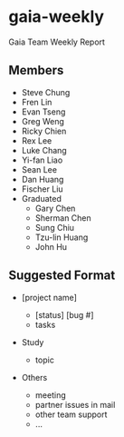 gaia-weekly
==============

Gaia Team Weekly Report

Members
-------
* Steve Chung
* Fren Lin
* Evan Tseng
* Greg Weng
* Ricky Chien
* Rex Lee
* Luke Chang
* Yi-fan Liao
* Sean Lee
* Dan Huang
* Fischer Liu
* Graduated
  - Gary Chen
  - Sherman Chen
  - Sung Chiu
  - Tzu-lin Huang
  - John Hu

Suggested Format
------
* [project name]
  - [status] [bug #]
  - tasks

* Study
  - topic

* Others
  - meeting
  - partner issues in mail
  - other team support
  - ...
